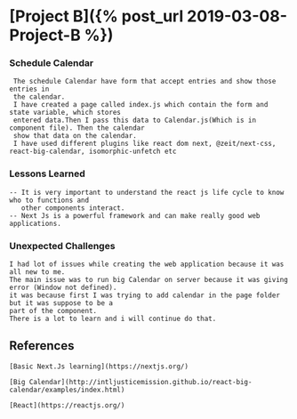# [Project B]({% post_url 2019-03-08-Project-B %})

###  Schedule Calendar
     The schedule Calendar have form that accept entries and show those entries in 
     the calendar.
     I have created a page called index.js which contain the form and state variable, which stores
     entered data.Then I pass this data to Calendar.js(Which is in component file). Then the calendar
     show that data on the calendar.
     I have used different plugins like react dom next, @zeit/next-css, react-big-calendar, isomorphic-unfetch etc
### Lessons Learned
    -- It is very important to understand the react js life cycle to know who to functions and 
       other components interact.
    -- Next Js is a powerful framework and can make really good web applications.
    
### Unexpected Challenges
    I had lot of issues while creating the web application because it was all new to me.
    The main issue was to run big Calendar on server because it was giving error (Window not defined).
    it was because first I was trying to add calendar in the page folder but it was suppose to be a 
    part of the component.
    There is a lot to learn and i will continue do that.
    
     
##    References
    
    [Basic Next.Js learning](https://nextjs.org/)
    
    [Big Calendar](http://intljusticemission.github.io/react-big-calendar/examples/index.html)
    
    [React](https://reactjs.org/)
    
